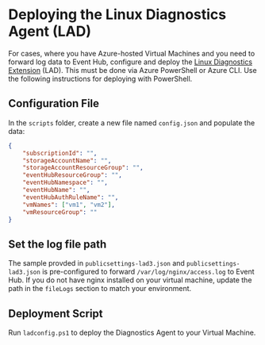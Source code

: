 # Deploying the Linux Diagnostics Agent (LAD)

For cases, where you have Azure-hosted Virtual Machines and you need to forward log data to Event Hub, configure and deploy the [Linux Diagnostics Extension](https://docs.microsoft.com/en-us/azure/virtual-machines/extensions/diagnostics-linux?context=%2Fazure%2Fvirtual-machines%2Fcontext%2Fcontext&tabs=azcli) (LAD). This must be done via Azure PowerShell or Azure CLI. Use the following instructions for deploying with PowerShell.

## Configuration File

In the `scripts` folder, create a new file named `config.json` and populate the data:

```json
{
    "subscriptionId": "",
    "storageAccountName": "",
    "storageAccountResourceGroup": "",
    "eventHubResourceGroup": "",
    "eventHubNamespace": "",
    "eventHubName": "",
    "eventHubAuthRuleName": "",
    "vmNames": ["vm1", "vm2"],
    "vmResourceGroup": ""
}
```

## Set the log file path

The sample provded in `publicsettings-lad3.json` and `publicsettings-lad3.json` is pre-configured to forward `/var/log/nginx/access.log` to Event Hub. If you do not have nginx installed on your virtual machine, update the path in the `fileLogs` section to match your environment.

## Deployment Script

Run `ladconfig.ps1` to deploy the Diagnostics Agent to your Virtual Machine.
